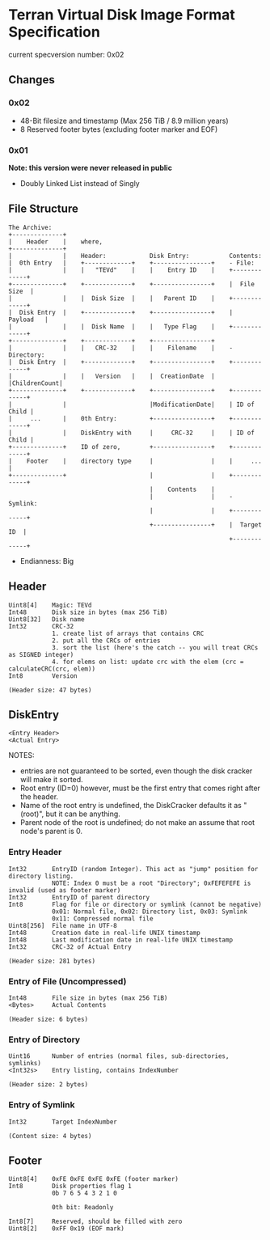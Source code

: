 # Terran Virtual Disk Image Format Specification

current specversion number: 0x02

## Changes

### 0x02
- 48-Bit filesize and timestamp (Max 256 TiB / 8.9 million years)
- 8 Reserved footer bytes (excluding footer marker and EOF)

### 0x01
**Note: this version were never released in public**
- Doubly Linked List instead of Singly


## File Structure

```
The Archive:
+--------------+
|    Header    |    where,
+--------------+
|              |    Header:            Disk Entry:           Contents:
|  0th Entry   |    +-------------+    +----------------+    - File:
|              |    |   "TEVd"    |    |    Entry ID    |    +-------------+
+--------------+    +-------------+    +----------------+    |  File Size  |
|              |    |  Disk Size  |    |   Parent ID    |    +-------------+
|  Disk Entry  |    +-------------+    +----------------+    |   Payload   |
|              |    |  Disk Name  |    |   Type Flag    |    +-------------+
+--------------+    +-------------+    +----------------+
|              |    |   CRC-32    |    |    Filename    |    - Directory:
|  Disk Entry  |    +-------------+    +----------------+    +-------------+
|              |    |   Version   |    |  CreationDate  |    |ChildrenCount|
+--------------+    +-------------+    +----------------+    +-------------+
|              |                       |ModificationDate|    | ID of Child |
|     ...      |    0th Entry:         +----------------+    +-------------+
|              |    DiskEntry with     |     CRC-32     |    | ID of Child |
+--------------+    ID of zero,        +----------------+    +-------------+
|    Footer    |    directory type     |                |    |     ...     |
+--------------+                       |                |    +-------------+
                                       |    Contents    |
                                       |                |    - Symlink:
                                       |                |    +-------------+
                                       +----------------+    |  Target ID  |
                                                             +-------------+
```

* Endianness: Big

##  Header
    Uint8[4]    Magic: TEVd
    Int48       Disk size in bytes (max 256 TiB)
    Uint8[32]   Disk name
    Int32       CRC-32
                1. create list of arrays that contains CRC
                2. put all the CRCs of entries
                3. sort the list (here's the catch -- you will treat CRCs as SIGNED integer)
                4. for elems on list: update crc with the elem (crc = calculateCRC(crc, elem))
    Int8        Version
    
    (Header size: 47 bytes)



##  DiskEntry
    <Entry Header>
    <Actual Entry>

NOTES:
- entries are not guaranteed to be sorted, even though the disk cracker will make it sorted.
- Root entry (ID=0) however, must be the first entry that comes right after the header.
- Name of the root entry is undefined, the DiskCracker defaults it as "(root)", but it can be anything.
- Parent node of the root is undefined; do not make an assume that root node's parent is 0.

###  Entry Header
    Int32       EntryID (random Integer). This act as "jump" position for directory listing.
                NOTE: Index 0 must be a root "Directory"; 0xFEFEFEFE is invalid (used as footer marker)
    Int32       EntryID of parent directory
    Int8        Flag for file or directory or symlink (cannot be negative)
                0x01: Normal file, 0x02: Directory list, 0x03: Symlink
                0x11: Compressed normal file
    Uint8[256]  File name in UTF-8
    Int48       Creation date in real-life UNIX timestamp
    Int48       Last modification date in real-life UNIX timestamp
    Int32       CRC-32 of Actual Entry

    (Header size: 281 bytes)

###  Entry of File (Uncompressed)
    Int48       File size in bytes (max 256 TiB)
    <Bytes>     Actual Contents
    
    (Header size: 6 bytes)

###  Entry of Directory
    Uint16      Number of entries (normal files, sub-directories, symlinks)
    <Int32s>    Entry listing, contains IndexNumber
    
    (Header size: 2 bytes)

###  Entry of Symlink
    Int32       Target IndexNumber
    
    (Content size: 4 bytes)




## Footer
    Uint8[4]    0xFE 0xFE 0xFE 0xFE (footer marker)
    Int8        Disk properties flag 1
                0b 7 6 5 4 3 2 1 0
                
                0th bit: Readonly
                
    Int8[7]     Reserved, should be filled with zero
    Uint8[2]    0xFF 0x19 (EOF mark)

